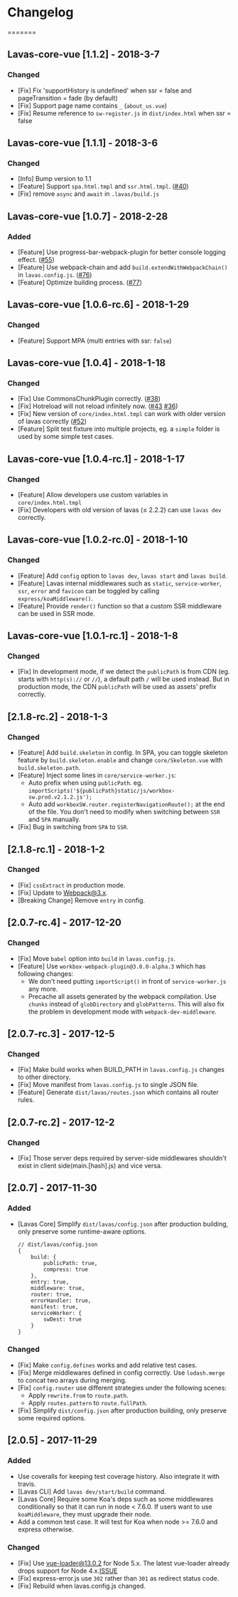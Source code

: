 # Changelog

=======

## Lavas-core-vue [1.1.2] - 2018-3-7

### Changed

- [Fix] Fix 'supportHistory is undefined' when ssr = false and pageTransition = fade (by default)
- [Fix] Support page name contains `_` (`about_us.vue`)
- [Fix] Resume reference to `sw-register.js` in `dist/index.html` when ssr = false

## Lavas-core-vue [1.1.1] - 2018-3-6

### Changed

- [Info] Bump version to 1.1
- [Feature] Support `spa.html.tmpl` and `ssr.html.tmpl`. ([#40][i40])
- [Fix] remove `async` and `await` in `.lavas/build.js`

[i40]: https://github.com/lavas-project/lavas/issues/40

## Lavas-core-vue [1.0.7] - 2018-2-28

### Added

- [Feature] Use progress-bar-webpack-plugin for better console logging effect. ([#55][i55])
- [Feature] Use webpack-chain and add `build.extendWithWebpackChain()` in `lavas.config.js`. ([#76][i76])
- [Feature] Optimize building process. ([#77][i77])

[i55]: https://github.com/lavas-project/lavas/issues/55
[i76]: https://github.com/lavas-project/lavas/issues/76
[i77]: https://github.com/lavas-project/lavas/issues/77

## Lavas-core-vue [1.0.6-rc.6] - 2018-1-29

### Changed

- [Feature] Support MPA (multi entries with ssr: `false`)

## Lavas-core-vue [1.0.4] - 2018-1-18

### Changed

- [Fix] Use CommonsChunkPlugin correctly. ([#38][i38])
- [Fix] Hotreload will not reload infinitely now. ([#43][i43] [#36][i36])
- [Fix] New version of `core/index.html.tmpl` can work with older version of lavas correctly ([#52][i52])
- [Feature] Split test fixture into multiple projects, eg. a `simple` folder is used by some simple test cases.

[i36]: https://github.com/lavas-project/lavas/issues/36
[i38]: https://github.com/lavas-project/lavas/issues/38
[i43]: https://github.com/lavas-project/lavas/issues/43
[i52]: https://github.com/lavas-project/lavas/issues/52

## Lavas-core-vue [1.0.4-rc.1] - 2018-1-17

### Changed

- [Feature] Allow developers use custom variables in `core/index.html.tmpl`
- [Fix] Developers with old version of lavas (≤ 2.2.2) can use `lavas dev` correctly.

## Lavas-core-vue [1.0.2-rc.0] - 2018-1-10

### Changed

- [Feature] Add `config` option to `lavas dev`, `lavas start` and `lavas build`.
- [Feature] Lavas internal middlewares such as `static`, `service-worker`, `ssr`, `error` and `favicon` can be toggled by calling `express/koaMiddleware()`.
- [Feature] Provide `render()` function so that a custom SSR middleware can be used in SSR mode.

## Lavas-core-vue [1.0.1-rc.1] - 2018-1-8

### Changed

- [Fix] In development mode, if we detect the `publicPath` is from CDN (eg. starts with `http(s)://` or `//`), a default path `/` will be used instead. But in production mode, the CDN `publicPath` will be used as assets' prefix correctly.

## [2.1.8-rc.2] - 2018-1-3

### Changed

- [Feature] Add `build.skeleton` in config. In SPA, you can toggle skeleton feature by `build.skeleton.enable` and change `core/Skeleton.vue` with `build.skeleton.path`.
- [Feature] Inject some lines in `core/service-worker.js`:
    - Auto prefix when using `publicPath`. eg. `importScripts('${publicPath}static/js/workbox-sw.prod.v2.1.2.js');`
    - Auto add `workboxSW.router.registerNavigationRoute();` at the end of the file. You don't need to modify when switching between `SSR` and `SPA` manually.
- [Fix] Bug in switching from `SPA` to `SSR`.

## [2.1.8-rc.1] - 2018-1-2

### Changed

- [Fix] `cssExtract` in production mode.
- [Fix] Update to Webpack@3.x.
- [Breaking Change] Remove `entry` in config.

## [2.0.7-rc.4] - 2017-12-20

### Changed
- [Fix] Move `babel` option into `build` in `lavas.config.js`.
- [Feature] Use `workbox-webpack-plugin@3.0.0-alpha.3` which has following changes:
    - We don't need putting `importScript()` in front of `service-worker.js` any more.
    - Precache all assets generated by the webpack compilation. Use `chunks` instead of `globDirectory` and `globPatterns`. This will also fix the problem in development mode with `webpack-dev-middleware`.

## [2.0.7-rc.3] - 2017-12-5

### Changed
- [Fix] Make build works when BUILD_PATH in `lavas.config.js` changes to other directory.
- [Fix] Move manifest from `lavas.config.js` to single JSON file.
- [Feature] Generate `dist/lavas/routes.json` which contains all router rules.

## [2.0.7-rc.2] - 2017-12-2

### Changed
- [Fix] Those server deps required by server-side middlewares shouldn't exist in client side(main.[hash].js) and vice versa.

## [2.0.7] - 2017-11-30

### Added
- [Lavas Core] Simplify `dist/lavas/config.json` after production building, only preserve some runtime-aware options.
    ```
    // dist/lavas/config.json
    {
        build: {
            publicPath: true,
            compress: true
        },
        entry: true,
        middleware: true,
        router: true,
        errorHandler: true,
        manifest: true,
        serviceWorker: {
            swDest: true
        }
    }
    ```

### Changed
- [Fix] Make `config.defines` works and add relative test cases.
- [Fix] Merge middlewares defined in config correctly. Use `lodash.merge` to concat two arrays during merging.
- [Fix] `config.router` use different strategies under the following scenes:
    - Apply `rewrite.from` to `route.path`.
    - Apply `routes.pattern` to `route.fullPath`.
- [Fix] Simplify `dist/config.json` after production building, only preserve some required options.

## [2.0.5] - 2017-11-29

### Added
- Use coveralls for keeping test coverage history. Also integrate it with travis.
- [Lavas CLI] Add `lavas dev/start/build` command.
- [Lavas Core] Require some Koa's deps such as some middlewares conditionally so that it can run in node < 7.6.0. If users want to use `koaMiddleware`, they must upgrade their node.
- Add a common test case. It will test for Koa when node >= 7.6.0 and express otherwise.

### Changed
- [Fix] Use vue-loader@13.0.2 for Node 5.x. The latest vue-loader already drops support for Node 4.x.[ISSUE](https://github.com/vuejs/vue-loader/issues/1010)
- [Fix] express-error.js use `302` rather than `301` as redirect status code.
- [Fix] Rebuild when lavas.config.js changed.
